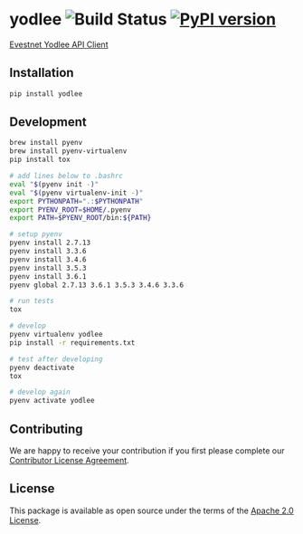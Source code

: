 # yodlee ![Build Status](https://travis-ci.org/cogolabs/yodlee.svg?branch=master) [![PyPI version](https://badge.fury.io/py/yodlee.svg)](https://badge.fury.io/py/yodlee)
[Evestnet Yodlee API Client](https://developer.yodlee.com/apidocs/index.php)

## Installation

```bash
pip install yodlee
```

## Development

```bash
brew install pyenv
brew install pyenv-virtualenv
pip install tox

# add lines below to .bashrc
eval "$(pyenv init -)"
eval "$(pyenv virtualenv-init -)"
export PYTHONPATH=".:$PYTHONPATH"
export PYENV_ROOT=$HOME/.pyenv
export PATH=$PYENV_ROOT/bin:${PATH}

# setup pyenv
pyenv install 2.7.13
pyenv install 3.3.6
pyenv install 3.4.6
pyenv install 3.5.3
pyenv install 3.6.1
pyenv global 2.7.13 3.6.1 3.5.3 3.4.6 3.3.6

# run tests
tox

# develop
pyenv virtualenv yodlee
pip install -r requirements.txt

# test after developing
pyenv deactivate
tox

# develop again
pyenv activate yodlee
```

## Contributing

We are happy to receive your contribution if you first please complete our [Contributor License Agreement](https://github.com/cogolabs/about/blob/master/CLA.pdf).

## License

This package is available as open source under the terms of the [Apache 2.0 License](LICENSE.txt).
